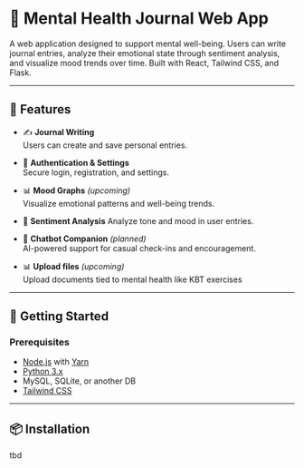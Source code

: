 # 🧠 Mental Health Journal Web App

A web application designed to support mental well-being. Users can write journal entries, analyze their emotional state through sentiment analysis, and visualize mood trends over time. Built with React, Tailwind CSS, and Flask.

---

## 🌟 Features

- ✍️ **Journal Writing**  
  Users can create and save personal entries.

- 🔐 **Authentication & Settings**  
  Secure login, registration, and settings.

- 📊 **Mood Graphs** *(upcoming)*  
  Visualize emotional patterns and well-being trends.

- 💬 **Sentiment Analysis** 
  Analyze tone and mood in user entries. 

- 🤖 **Chatbot Companion** *(planned)*  
  AI-powered support for casual check-ins and encouragement.

- 📊 **Upload files** *(upcoming)*  
  Upload documents tied to mental health like KBT exercises

---

## 🚀 Getting Started

### Prerequisites

- [Node.js](https://nodejs.org/) with [Yarn](https://yarnpkg.com/)
- [Python 3.x](https://www.python.org/)
- MySQL, SQLite, or another DB
- [Tailwind CSS](https://tailwindcss.com/)

---

## 📦 Installation

tbd
